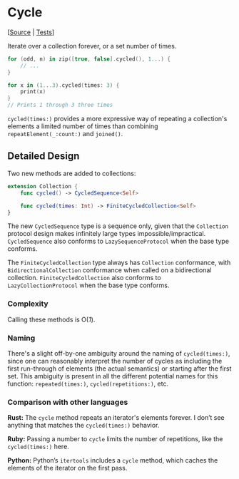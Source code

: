 # Cycle

[[Source](https://github.com/apple/swift-algorithms/blob/main/Sources/Algorithms/Cycle.swift) | 
 [Tests](https://github.com/apple/swift-algorithms/blob/main/Tests/SwiftAlgorithmsTests/CycleTests.swift)]

Iterate over a collection forever, or a set number of times.

```swift
for (odd, n) in zip([true, false].cycled(), 1...) {
    // ...
}

for x in (1...3).cycled(times: 3) {
    print(x)
}
// Prints 1 through 3 three times
```

`cycled(times:)` provides a more expressive way of repeating a
collection's elements a limited number of times than 
combining `repeatElement(_:count:)` and `joined()`.

## Detailed Design

Two new methods are added to collections:

```swift
extension Collection {
    func cycled() -> CycledSequence<Self>

    func cycled(times: Int) -> FiniteCycledCollection<Self>
}
```

The new `CycledSequence` type is a sequence only, given that the `Collection`
protocol design makes infinitely large types impossible/impractical.
`CycledSequence` also conforms to `LazySequenceProtocol` when the base type
conforms.

The `FiniteCycledCollection` type always has `Collection` conformance, with
`BidirectionalCollection` conformance when called on a bidirectional collection.
`FiniteCycledCollection` also conforms to `LazyCollectionProtocol` when the base
type conforms.

### Complexity

Calling these methods is O(_1_).

### Naming

There's a slight off-by-one ambiguity around the naming of `cycled(times:)`,
since one can reasonably interpret the number of cycles as including the first
run-through of elements (the actual semantics) or starting after the first 
set. This ambiguity is present in all the different potential names for this
function: `repeated(times:)`, `cycled(repetitions:)`, etc.

### Comparison with other languages

**Rust:** The `cycle` method repeats an iterator's elements forever. I don’t see
anything that matches the `cycled(times:)` behavior.

**Ruby:** Passing a number to `cycle` limits the number of repetitions, like the
`cycled(times:)` here.

**Python:** Python’s `itertools` includes a `cycle` method, which caches the
elements of the iterator on the first pass.
